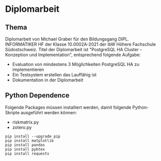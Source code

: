 # Diplomarbeit
## Thema
Diplomarbeit von Michael Graber für den Bildungsgang DIPL. INFORMATIKER HF der Klasse 10.0002A-2021 der ibW Höhere Fachschule Südostschweiz.
Titel der Diplomarbeit ist "PostgreSQL HA Cluster - Konzeption und Implementation", entsprechend folgende Aufgabe:
- Evaluation von mindestens 3 Möglichkeiten PostgreSQL HA zu implementieren
- Ein Testsystem erstellen das Lauffähig ist
- Dokumentation in der Diplomarbeit

## Python Dependence
Folgende Packages müssen installiert werden, damit folgende Python-Skripte ausgeführt werden können:
- riskmatrix.py
- zotero.py

```shell
pip install --upgrade pip
pip install matplotlib
pip install pandas
pip install pybtex
pip install requests
```